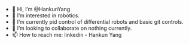 - 👋 Hi, I’m @HankunYang
- 👀 I’m interested in robotics.
- 🌱 I’m currently pid control of differential robots and basic git controls.
- 💞️ I’m looking to collaborate on nothing currently.
- 📫 How to reach me: linkedin - Hankun Yang

<!---
HankunYang/HankunYang is a ✨ special ✨ repository because its `README.md` (this file) appears on your GitHub profile.
You can click the Preview link to take a look at your changes.
--->
